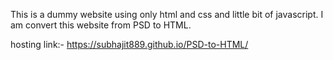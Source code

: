 This is a dummy website using only html and css and little bit of javascript.
I am convert this website from PSD to HTML.

hosting link:- https://subhajit889.github.io/PSD-to-HTML/
